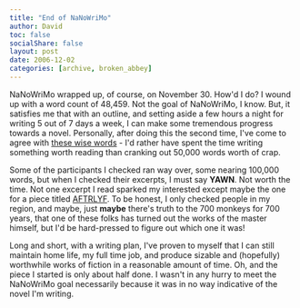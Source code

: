 ```yaml
---
title: "End of NaNoWriMo"
author: David
toc: false
socialShare: false
layout: post
date: 2006-12-02
categories: [archive, broken_abbey]
---
```


NaNoWriMo wrapped up, of course, on November 30. How'd I do? I wound up with a
word count of 48,459. Not the goal of NaNoWriMo, I know. But, it satisfies me
that with an outline, and setting aside a few hours a night for writing 5 out of
7 days a week, I can make some tremendous progress towards a novel. Personally,
after doing this the second time, I've come to agree with
[these wise words](http://www.antimuse.org/blog/?p=25 "AntiBlog") - I'd rather
have spent the time writing something worth reading than cranking out 50,000
words worth of crap.

Some of the participants I checked ran way over, some nearing 100,000 words, but
when I checked their excerpts, I must say **YAWN**. Not worth the time. Not one
excerpt I read sparked my interested except maybe the one for a piece titled
[AFTRLYF](http://www.nanowrimo.org/userinfo.php?uid=102730 "NaNoWriMo profile").
To be honest, I only checked people in my region, and maybe, just **maybe**
there's truth to the 700 monkeys for 700 years, that one of these folks has
turned out the works of the master himself, but I'd be hard-pressed to figure
out which one it was!

Long and short, with a writing plan, I've proven to myself that I can still
maintain home life, my full time job, and produce sizable and (hopefully)
worthwhile works of fiction in a reasonable amount of time. Oh, and the piece I
started is only about half done. I wasn't in any hurry to meet the NaNoWriMo
goal necessarily because it was in no way indicative of the novel I'm writing.
